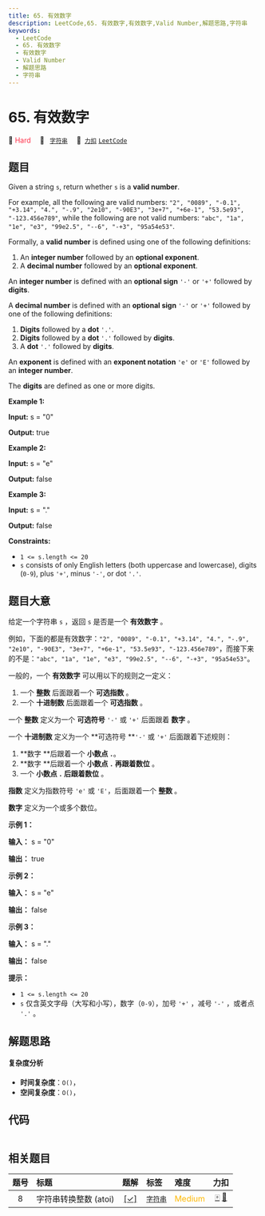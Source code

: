 ```yaml
---
title: 65. 有效数字
description: LeetCode,65. 有效数字,有效数字,Valid Number,解题思路,字符串
keywords:
  - LeetCode
  - 65. 有效数字
  - 有效数字
  - Valid Number
  - 解题思路
  - 字符串
---
```


# 65. 有效数字

🔴 <font color=#ff334b>Hard</font>&emsp; 🔖&ensp; [`字符串`](/tag/string.md)&emsp; 🔗&ensp;[`力扣`](https://leetcode.cn/problems/valid-number) [`LeetCode`](https://leetcode.com/problems/valid-number)

## 题目

Given a string `s`, return whether `s` is a **valid number**.  
  
For example, all the following are valid numbers: `"2", "0089", "-0.1",
"+3.14", "4.", "-.9", "2e10", "-90E3", "3e+7", "+6e-1", "53.5e93",
"-123.456e789"`, while the following are not valid numbers: `"abc", "1a",
"1e", "e3", "99e2.5", "--6", "-+3", "95a54e53"`.

Formally, a **valid number** is defined using one of the following
definitions:

  1. An **integer number** followed by an **optional exponent**.
  2. A **decimal number** followed by an **optional exponent**.

An **integer number** is defined with an **optional sign** `'-'` or `'+'`
followed by **digits**.

A **decimal number** is defined with an **optional sign** `'-'` or `'+'`
followed by one of the following definitions:

  1. **Digits** followed by a **dot** `'.'`.
  2. **Digits** followed by a **dot** `'.'` followed by **digits**.
  3. A **dot** `'.'` followed by **digits**.

An **exponent** is defined with an **exponent notation** `'e'` or `'E'`
followed by an **integer number**.

The **digits** are defined as one or more digits.



**Example 1:**

**Input:** s = "0"

**Output:** true

**Example 2:**

**Input:** s = "e"

**Output:** false

**Example 3:**

**Input:** s = "."

**Output:** false



**Constraints:**

  * `1 <= s.length <= 20`
  * `s` consists of only English letters (both uppercase and lowercase), digits (`0-9`), plus `'+'`, minus `'-'`, or dot `'.'`.


## 题目大意

给定一个字符串 `s` ，返回 `s` 是否是一个 **有效数字** 。

例如，下面的都是有效数字：`"2", "0089", "-0.1", "+3.14", "4.", "-.9", "2e10", "-90E3",
"3e+7", "+6e-1", "53.5e93", "-123.456e789"`，而接下来的不是：`"abc", "1a", "1e", "e3",
"99e2.5", "--6", "-+3", "95a54e53"`。

一般的，一个 **有效数字**  可以用以下的规则之一定义：

  1. 一个 **整数** 后面跟着一个 **可选指数** 。
  2. 一个 **十进制数** 后面跟着一个 **可选指数** 。

一个 **整数** 定义为一个 **可选符号**  `'-'` 或 `'+'` 后面跟着 **数字** 。

一个 **十进制数**  定义为一个 **可选符号  **`'-'` 或 `'+'` 后面跟着下述规则：

  1. **数字  **后跟着一个 **小数点  `.`**。
  2. **数字  **后跟着一个 **小数点  `.` **再跟着**数位** 。
  3. 一个 **小数点  `.` **后跟着**数位** 。

**指数** 定义为指数符号 `'e'` 或 `'E'`，后面跟着一个 **整数** 。

**数字**  定义为一个或多个数位。



**示例 1：**

**输入：** s = "0"

**输出：** true

**示例 2：**

**输入：** s = "e"

**输出：** false

**示例 3：**

**输入：** s = "."

**输出：** false



**提示：**

  * `1 <= s.length <= 20`
  * `s` 仅含英文字母（大写和小写），数字（`0-9`），加号 `'+'` ，减号 `'-'` ，或者点 `'.'` 。


## 解题思路

#### 复杂度分析

- **时间复杂度**：`O()`，
- **空间复杂度**：`O()`，

## 代码

```javascript

```

## 相关题目

<!-- prettier-ignore -->
| 题号 | 标题 | 题解 | 标签 | 难度 | 力扣 |
| :------: | :------ | :------: | :------ | :------ | :------: |
| 8 | 字符串转换整数 (atoi) | [[✓]](/problem/0008.md) |  [`字符串`](/tag/string.md) | <font color=#ffb800>Medium</font> | [🀄️](https://leetcode.cn/problems/string-to-integer-atoi) [🔗](https://leetcode.com/problems/string-to-integer-atoi) |